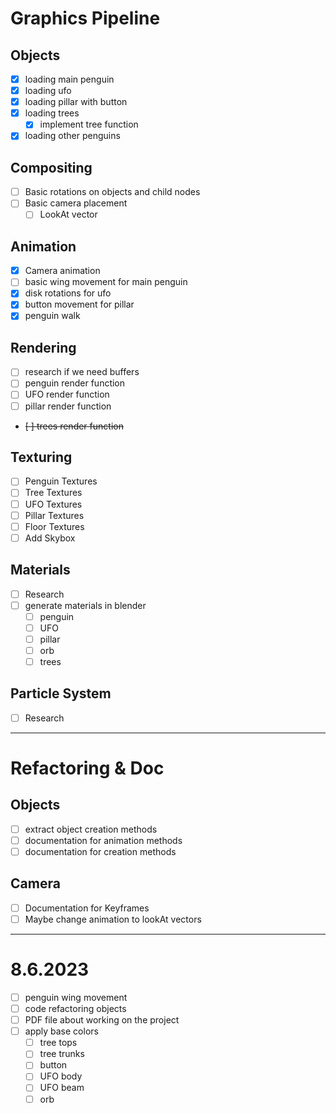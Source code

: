 # Graphics Pipeline

## Objects
- [x] loading main penguin
- [x] loading ufo
- [x] loading pillar with button
- [x] loading trees
  - [x] implement tree function
- [x] loading other penguins

## Compositing
- [ ] Basic rotations on objects and child nodes
- [ ] Basic camera placement 
  - [ ] LookAt vector

## Animation
- [X] Camera animation
- [ ] basic wing movement for main penguin
- [x] disk rotations for ufo
- [X] button movement for pillar
- [X] penguin walk

## Rendering
- [ ] research if we need buffers
- [ ] penguin render function
- [ ] UFO render function
- [ ] pillar render function
- ~~[ ] trees render function~~

## Texturing
- [ ] Penguin Textures
- [ ] Tree Textures
- [ ] UFO Textures
- [ ] Pillar Textures
- [ ] Floor Textures
- [ ] Add Skybox

## Materials 
- [ ] Research
- [ ] generate materials in blender
  - [ ] penguin
  - [ ] UFO
  - [ ] pillar
  - [ ] orb
  - [ ] trees

## Particle System
- [ ] Research


------------------------------------------------
# Refactoring & Doc

## Objects
- [ ] extract object creation methods
- [ ] documentation for animation methods
- [ ] documentation for creation methods

## Camera
- [ ] Documentation for Keyframes
- [ ] Maybe change animation to lookAt vectors

------------------------------------------------
# 8.6.2023

- [ ] penguin wing movement
- [ ] code refactoring objects
- [ ] PDF file about working on the project
- [ ] apply base colors
  - [ ] tree tops
  - [ ] tree trunks
  - [ ] button
  - [ ] UFO body
  - [ ] UFO beam
  - [ ] orb